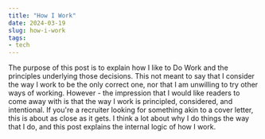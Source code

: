 ```yaml
---
title: "How I Work"
date: 2024-03-19
slug: how-i-work
tags:
- tech
---
```

The purpose of this post is to explain how I like to Do Work and the principles underlying those decisions. This not meant to say that I consider the way I work to be the only correct one, nor that I am unwilling to try other ways of working. However - the impression that I would like readers to come away with is that the way I work is principled, considered, and intentional. If you're a recruiter looking for something akin to a cover letter, this is about as close as it gets. I think a lot about why I do things the way that I do, and this post explains the internal logic of how I work.